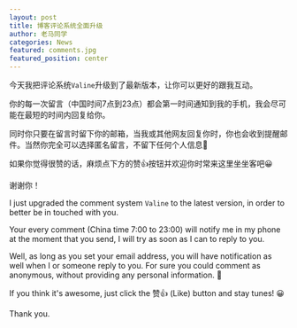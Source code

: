 ```yaml
---
layout: post
title: 博客评论系统全面升级
author: 老马同学
categories: News
featured: comments.jpg
featured_position: center
---
```


今天我把评论系统``Valine``升级到了最新版本，让你可以更好的跟我互动。

你的每一次留言（中国时间7点到23点）都会第一时间通知到我的手机，我会尽可能在最短的时间内回复给你。

同时你只要在留言时留下你的邮箱，当我或其他网友回复你时，你也会收到提醒邮件。当然你完全可以选择匿名留言，不留下任何个人信息🤭

如果你觉得很赞的话，麻烦点下方的赞👍按钮并欢迎你时常来这里坐坐客吧😀

谢谢你！

I just upgraded the comment system ``Valine`` to the latest version, in order to better be in touched with you.

Your every comment (China time 7:00 to 23:00) will notify me in my phone at the moment that you send, I will try as soon as I can to reply to you.

Well, as long as you set your email address, you will have notification as well when I or someone reply to you. For sure you could comment as anonymous, without providing any personal information. 🤭

If you think it's awesome, just click the 赞👍 (Like) button and stay tunes! 😀

Thank you.
